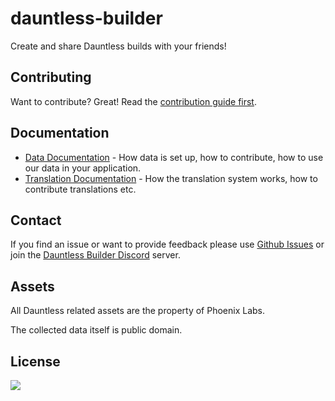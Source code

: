 # dauntless-builder

Create and share Dauntless builds with your friends!

## Contributing

Want to contribute? Great! Read the [contribution guide first](CONTRIBUTING.md).

## Documentation

* [Data Documentation](docs/contributing/Data.md) - How data is set up, how to contribute, how to use our data in your application.
* [Translation Documentation](docs/contributing/Translation.md) - How the translation system works, how to contribute translations etc.

## Contact

If you find an issue or want to provide feedback please use
[Github Issues](https://github.com/atomicptr/dauntless-builder/issues) or join the
[Dauntless Builder Discord](https://discord.gg/hkMvhsfPjH) server.

## Assets

All Dauntless related assets are the property of Phoenix Labs.

The collected data itself is public domain.

## License

[![](https://www.gnu.org/graphics/agplv3-155x51.png)](<https://tldrlegal.com/license/gnu-affero-general-public-license-v3-(agpl-3.0)>)
